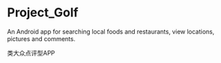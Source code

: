 # Project_Golf
An Android app for searching local foods and restaurants, view locations, pictures and comments.

类大众点评型APP
